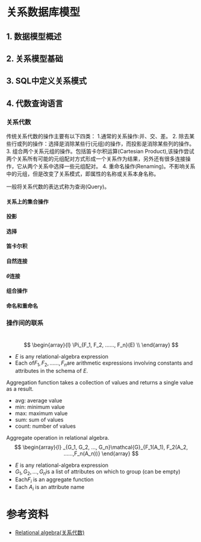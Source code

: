 # 关系数据库模型

## 1. 数据模型概述

## 2. 关系模型基础

## 3. SQL中定义关系模式

## 4. 代数查询语言
### 关系代数
传统关系代数的操作主要有以下四类：
1.通常的关系操作:并、交、差。
2. 除去某些行或列的操作：选择是消除某些行(元组)的操作，而投影是消除某些列的操作。
3. 组合两个关系元组的操作。包括笛卡尔积运算(Cartesian Product),该操作尝试两个关系所有可能的元组配对方式形成一个关系作为结果，另外还有很多连接操作，它从两个关系中选择一些元组配对。
4. 重命名操作(Renaming)。不影响关系中的元组，但是改变了关系模式，即属性的名称或关系本身名称。

一般将关系代数的表达式称为查询(Query)。

#### 关系上的集合操作

#### 投影

#### 选择

#### 笛卡尔积

#### 自然连接

#### $\theta$连接

#### 组合操作

#### 命名和重命名

### 操作间的联系

# 
$$
\begin{array}{l}
\Pi_{F_1, F_2, ......, F_n}(E) \\
\end{array}
$$
- $E$ is any relational-algebra expression
- Each of$F_1, F_2, ......, F_n$are arithmetic expressions involving constants and attributes in the schema of $E$.

Aggregation function takes a collection of values and returns a single value as a result.
- avg: average value
- min: minimum value
- max: maximum value
- sum: sum of values
- count: number of values

Aggregate operation in relational algebra. 
$$
\begin{array}{l}
_{G_1, G_2, ..., G_n}\mathcal{G}_{F_1(A_1), F_2(A_2, ......,F_n(A_n))}
\end{array}
$$
- $E$ is any relational-algebra expression
- $G_1, G_2, ..., G_n$is a list of attributes on which to group (can be empty)
- Each$F_i$ is an aggregate function
- Each $A_i$ is an attribute name

# 参考资料
- [Relational algebra(关系代数)](https://www.cbcb.umd.edu/confcour/Spring2014/CMSC424/Relational_algebra.pdf)